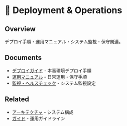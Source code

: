 # 🚀 Deployment & Operations

## Overview
デプロイ手順・運用マニュアル・システム監視・保守関連。

## Documents
- [デプロイガイド](deployment-guide.md) - 本番環境デプロイ手順
- [運用マニュアル](operations-manual.md) - 日常運用・保守手順
- [監視・ヘルスチェック](monitoring-health-check-report.md) - システム監視設定

## Related
- [アーキテクチャ](../architecture/) - システム構成
- [ガイド](../guides/) - 運用ガイドライン
